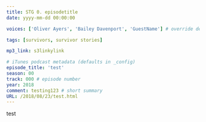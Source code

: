 ```yaml
---
title: STG 0. episodetitle
date: yyyy-mm-dd 00:00:00

voices: ['Oliver Ayers', 'Bailey Davenport', 'GuestName'] # override default (which is just Oliver and Bailey) - delete line if just us

tags: [survivors, survivor stories]

mp3_link: s3linkylink

# iTunes podcast metadata (defaults in _config)
episode_title: 'test'
season: 00
track: 000 # episode number
year: 2018
comment: testing123 # short summary
URL: /2018/08/23/test.html
---
```


test
